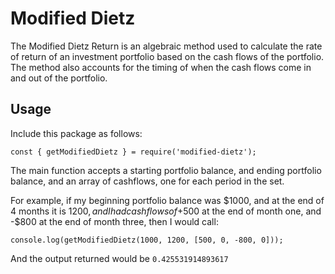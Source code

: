 # Modified Dietz
The Modified Dietz Return is an algebraic method used to calculate the rate of return of an investment portfolio based on the cash flows of the portfolio. The method also accounts for the timing of when the cash flows come in and out of the portfolio.

## Usage
Include this package as follows:

```
const { getModifiedDietz } = require('modified-dietz');
```

The main function accepts a starting portfolio balance, and ending portfolio balance,
and an array of cashflows, one for each period in the set. 

For example, if my beginning portfolio balance was $1000, and at the end of 4 months it
is $1200, and I had cashflows of +$500 at the end of month one, and -$800 at the end of
month three, then I would call:

```
console.log(getModifiedDietz(1000, 1200, [500, 0, -800, 0]));
```

And the output returned would be `0.425531914893617`